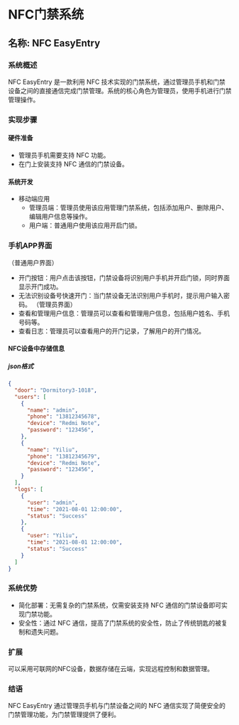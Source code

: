 # NFC门禁系统

## 名称: NFC EasyEntry

### 系统概述
NFC EasyEntry 是一款利用 NFC 技术实现的门禁系统，通过管理员手机和门禁设备之间的直接通信完成门禁管理。系统的核心角色为管理员，使用手机进行门禁管理操作。

### 实现步骤
#### 硬件准备
- 管理员手机需要支持 NFC 功能。
- 在门上安装支持 NFC 通信的门禁设备。

#### 系统开发
- 移动端应用
  - 管理员端：管理员使用该应用管理门禁系统，包括添加用户、删除用户、编辑用户信息等操作。
  - 用户端：普通用户使用该应用开启门锁。

### 手机APP界面
（普通用户界面）
- 开门按钮：用户点击该按钮，门禁设备将识别用户手机并开启门锁，同时界面显示开门成功。
- 无法识别设备号快速开门：当门禁设备无法识别用户手机时，提示用户输入密码。
（管理员界面）
- 查看和管理用户信息：管理员可以查看和管理用户信息，包括用户姓名、手机号码等。
- 查看日志：管理员可以查看用户的开门记录，了解用户的开门情况。


#### NFC设备中存储信息
##### json格式
```json
{
  "door": "Dormitory3-1018",
  "users": [
    {
      "name": "admin",
      "phone": "13812345678",
      "device": "Redmi Note",
      "password": "123456",
    },
    {
      "name": "Yiliu",
      "phone": "13812345679",
      "device": "Redmi Note",
      "password": "123456",
    }
  ],
  "logs": [
    {
      "user": "admin",
      "time": "2021-08-01 12:00:00",
      "status": "Success"
    },
    {
      "user": "Yiliu",
      "time": "2021-08-01 12:00:00",
      "status": "Success"
    }
  ]
}
```

### 系统优势
- 简化部署：无需复杂的门禁系统，仅需安装支持 NFC 通信的门禁设备即可实现门禁功能。
- 安全性：通过 NFC 通信，提高了门禁系统的安全性，防止了传统钥匙的被复制和遗失问题。

### 扩展
可以采用可联网的NFC设备，数据存储在云端，实现远程控制和数据管理。

### 结语
NFC EasyEntry 通过管理员手机与门禁设备之间的 NFC 通信实现了简便安全的门禁管理功能，为门禁管理提供了便利。






